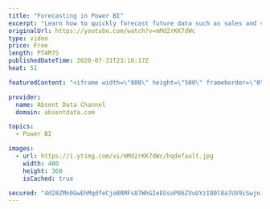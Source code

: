 ```yaml
---
title: "Forecasting in Power BI"
excerpt: "Learn how to quickly forecast future data such as sales and values with the analytics pane in Power BI."
originalUrl: https://youtube.com/watch?v=mMd2rKK7dWc
type: video
price: Free
length: PT4M7S
publishedDateTime: 2020-07-31T23:16:17Z
heat: 51

featuredContent: "<iframe width=\"800\" height=\"500\" frameborder=\"0\" src=\"https://www.youtube.com/embed/mMd2rKK7dWc\" allow=\"accelerometer; autoplay; encrypted-media; gyroscope; picture-in-picture\" allowfullscreen></iframe>"

provider:
  name: Absent Data Channel
  domain: absentdata.com

topics:
  - Power BI

images:
  - url: https://i.ytimg.com/vi/mMd2rKK7dWc/hqdefault.jpg
    width: 480
    height: 360
    isCached: true

secured: "4d28ZMn0GwEhMqdfeCjoBRMFs87WhGIeEUsoP86ZVuUYzI80l8a7UV9iSwjnJ1zDS9+D64CLJnFSiDn1Y0202+wcIbEektN5SmFZ/kKXu/GvtUKM4Gq19Q2gdtScW9uxkh/KTjh1Xj7XQUGKyd4uNHp+SZ9yEhjidYrqgM1GdaLGwB3zRUASf7ZNZxUtd34H43P6LrZl6uXrX47wuiaqSYSzwQ4yXMysgioWX+Gyqzk9Rmbw01xIpfyE7WxeKYWKTAQG1O+OUXLXNrI4CkT/zWpcg8peymzXiWQQy8uIHL/Lq9hY8924C7FchksFk4CVZy1P/pH3oJCPPvBuTj84iUdwgmBDkwitdIwtgK4AQ2b31w9zJ++hW7LCT9p0l+KjJMx3HUVB/ZGZFi11ocMuT4UxpG5WqQsDBFteNrWV+e8=;pz5aag0c8Rh5NQaPnwU95g=="
---
```


